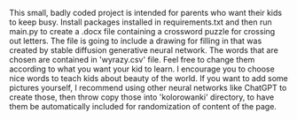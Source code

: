 This small, badly coded project is intended for parents who want their kids to keep busy. Install packages installed in requirements.txt and then run main.py to create a .docx file containing a crossword puzzle for crossing out letters. The file is going to include a drawing for filling in that was created by stable diffusion generative neural network. The words that are chosen are contained in 'wyrazy.csv' file. Feel free to change them according to what you want your kid to learn. I encourage you to choose nice words to teach kids about beauty of the world. If you want to add some pictures yourself, I recommend using other neural networks like ChatGPT to create those, then throw copy those into 'kolorowanki' directory, to have them be automatically included for randomization of content of the page.